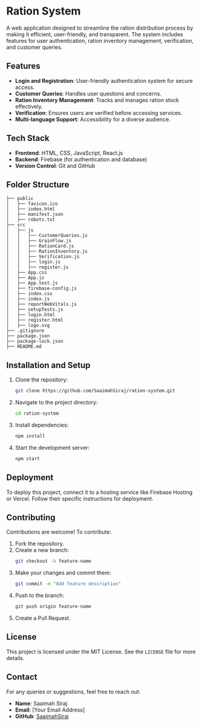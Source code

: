 # Ration System

A web application designed to streamline the ration distribution process by making it efficient, user-friendly, and transparent. The system includes features for user authentication, ration inventory management, verification, and customer queries.

## Features

- **Login and Registration**: User-friendly authentication system for secure access.
- **Customer Queries**: Handles user questions and concerns.
- **Ration Inventory Management**: Tracks and manages ration stock effectively.
- **Verification**: Ensures users are verified before accessing services.
- **Multi-language Support**: Accessibility for a diverse audience.

## Tech Stack

- **Frontend**: HTML, CSS, JavaScript, React.js
- **Backend**: Firebase (for authentication and database)
- **Version Control**: Git and GitHub

## Folder Structure

```
├── public
│   ├── favicon.ico
│   ├── index.html
│   ├── manifest.json
│   ├── robots.txt
├── src
│   ├── js
│   │   ├── CustomerQueries.js
│   │   ├── GrainFlow.js
│   │   ├── RationCard.js
│   │   ├── RationInventory.js
│   │   ├── Verification.js
│   │   ├── login.js
│   │   ├── register.js
│   ├── App.css
│   ├── App.js
│   ├── App.test.js
│   ├── firebase-config.js
│   ├── index.css
│   ├── index.js
│   ├── reportWebVitals.js
│   ├── setupTests.js
│   ├── login.html
│   ├── register.html
│   ├── logo.svg
├── .gitignore
├── package.json
├── package-lock.json
├── README.md
```

## Installation and Setup

1. Clone the repository:
   ```bash
   git clone https://github.com/SaaimahSiraj/ration-system.git
   ```
2. Navigate to the project directory:
   ```bash
   cd ration-system
   ```
3. Install dependencies:
   ```bash
   npm install
   ```
4. Start the development server:
   ```bash
   npm start
   ```

## Deployment

To deploy this project, connect it to a hosting service like Firebase Hosting or Vercel. Follow their specific instructions for deployment.

## Contributing

Contributions are welcome! To contribute:
1. Fork the repository.
2. Create a new branch:
   ```bash
   git checkout -b feature-name
   ```
3. Make your changes and commit them:
   ```bash
   git commit -m "Add feature description"
   ```
4. Push to the branch:
   ```bash
   git push origin feature-name
   ```
5. Create a Pull Request.

## License

This project is licensed under the MIT License. See the `LICENSE` file for more details.

## Contact

For any queries or suggestions, feel free to reach out:
- **Name**: Saaimah Siraj
- **Email**: [Your Email Address]
- **GitHub**: [SaaimahSiraj](https://github.com/SaaimahSiraj)
